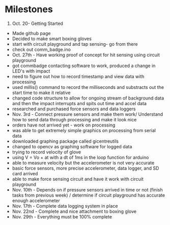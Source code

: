 # Milestones

1. Oct. 20- Getting Started
 * Made github page
 * Decided to make smart boxing gloves
 * start with circuit playground and tap sensing- go from there
 * check out comm_badge.ino
* Oct. 27th - Have working proof of concept for hit sensing using circuit playground
 * got commbadge contacting software to work, produced a change in LED's with impact
 * need to figure out how to record timestamp and view data with processing
 * used millis() command to record the milliseconds and substracts out the start time to make it relative
 * changed code structure to allow for ongoing stream of background data and then the impact interrupts and spits out time and accel data
 * researched and purchased force sensors and data loggers
* Nov. 3rd - Connect pressure sensors and make them work/ Understand how to send data through processing and make it look nice
 * orders have not arrived yet - work on processing
 * was able to get extremely simple graphics on processing from serial data
 * downloaded graphing package called gicentreutils
 * changed to opencv as graphing software for logged data
 * trying to record velocity of glove
 * using V = Vo + at with a dt of 1ms in the loop function for arduino
 * able to measure velocity but the accelerometer is not very accurate
 * basic force sensors, more precise accelerometer, data logger, and SD card arrived
 * able to make force sensing circuit and have it work with circuit playground
* Nov. 10th - Depends on if pressure sensors arrived in time or not (finish tasks from previous week) / determine if circuit playground has accurate enough accelerometer
* Nov. 17th - Complete data logging system in place
* Nov. 22nd - Complete and nice attachment to boxing glove
* Nov. 29th - Everything must be 100% complete
 
